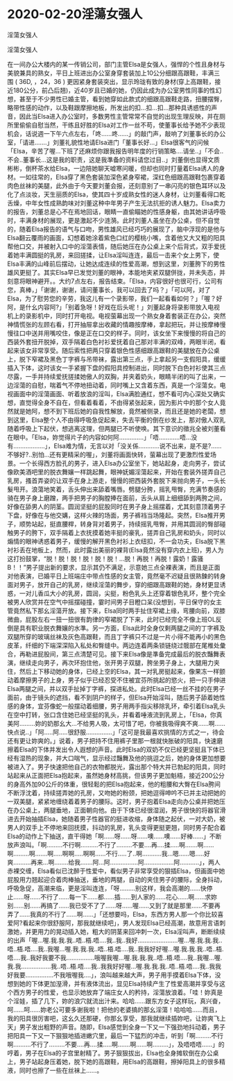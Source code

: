 # 2020-02-20淫蕩女强人



淫蕩女强人



淫蕩女强人


在一间办公大楼内的某一传销公司，部门主管Elsa是女强人，强悍的个性且身材与美貌兼具的熟女，平日上班进出办公室身穿套装加上10公分细跟高跟鞋，丰满三围 ( 36D, ，24，36 ) 更因紧身套装突出，显示玲珑有致的身材(穿上高跟鞋，接近180公分，前凸后翘)，近40岁且已婚的她，仍因此成为办公室男性同事的性幻想，甚至于不少男性已婚主管，看到她穿如此款式的细跟高跟鞋走路，扭腰摆臀，略带性感的动作，以及鞋跟摩擦地板，所发出的扣…扣…扣…那种具诱惑性的声音，因此当Elsa进入办公室时，多数男性主管常常不自觉的出现生理反映，并在厕所里偷偷自慰当然，干练且好胜的Elsa对工作一丝不苟，使董事长给予她不少表现机会，话说週一下午六点左右，「咚……咚……」的敲门声，敲响了刘董事长的办公室，「请进…….」刘董礼貌性地请Elsa进门「董事长好…」Elsa很客气的问候「Elsa，辛苦了喔…下班了还麻烦你跟我报告明年度的行销策略….请坐..」「不会..不会..董事长…这是我的职责，这是我準备的资料请您过目..」刘董倒也显得文质彬彬，倒杯茶水给Elsa，一边陪她聊天嘘寒问暖，但却也同时打量着Elsa诱人的身材。一如往常的，Elsa穿了黑色套装加深色紧身窄裙，深红色细跟高跟鞋包裹穿着肉色丝袜的美腿，此外由于今天要刘董会报，还刻意别了一串闪亮的银色耳环以及化了点淡妆，天生丽质的Elsa，使其四十岁成熟女性的迷人身材，让刘董看得口乾舌燥，中年女性成熟韵味对刘董这种中年男子产生无法抗拒的诱人魅力。Elsa卖力的报告，刘董总是心不在焉地回话，眼睛一直偷瞄她的性感身躯，由其她讲话呼吸时，丰满身材的展现，更是激起不少涟漪。此时刘董人虽坐在办公桌，但不自觉的，随着Elsa报告的语气与口吻，男性雄风已经巧巧的展现了，脑中浮现的是他与Elsa翻云覆雨的画面，幻想着她涂着紫色口红的樱桃小嘴，含着他又大又粗的阳具帮他口交，并被射入口中的淫蕩表情，随后她压在办公桌上来个后背式，双手爱抚着她丰满圆挺的乳房，来回搓揉，让Elsa淫叫连连，最后一击来个女上男下，使Elsa丰满的山峰前后摆动，让她达成连续的性爱高潮，想到这里，刘董胯下的男性雄风更挺了。其实Elsa早已发觉刘董的眼神，本能地夹紧双腿併拢，并未失态，并刻意将眼神避开。。大约7点左右，报告结束。「Elsa，内容很好也很可行，公司有您，真棒，」「谢谢，谢谢，请问董事长，我可以回去了吗？」「可以阿，对了Elsa，为了慰劳您的辛劳，我这儿有一个录影带，我们一起看看如何？」「喔？好阿，是什幺内容阿?」「别着急呀！好戏在后头呢！」刘董起身将录影带放入电视机上的录影机中，同时打开电视。电视萤幕出现一个熟女身着套装正在办公，突然神情慌张的左顾右看，打开抽屉拿出收藏的情趣按摩棒，拿起把玩，并让按摩棒慢慢往口中送并用嘴咬住，像是正在口交的样子。同时，该女坐下来慢慢的将自己的西装外套扭开脱掉，双手隔着白色衬衫爱抚着自己那对丰满的双峰，两眼半闭，看起来该女非常享受。随后索性把两只穿着银色性感细跟高跟鞋的美腿放在办公桌上，脱下窄裙及黑色丁字裤与吊带袜，露出第三点，手上拿起另一支假阳具，缓缓插入下体，这时该女一手紧握下盘的假阳具控制进出，同时脱下白色衬衫使其三点尽露，一手并持续爱抚搓揉她傲人的双胸，并夹着奶头，眼睛半闭的叫了出来，一边淫蕩的自慰，喘着气不停地扭动着，同时嘴上又含着东西，真是一个淫蕩女。电视画面中的淫蕩画面、听着放浪的淫叫，Elsa满脸通红，想不看可内心深处又确实想，直觉得全身不自在，但看着看着，不由得紧张起来，因为影片中的那个女人竟然就是她阿，想不到下班后她的自我性解放，竟然被侧录，而且还是她的老闆，想到这里，Elsa整个人不由得呼吸急促起来，失去平衡的倒在纱发上，那对傲人双乳随着呼吸上下起伏，想逃离这理，但两腿已不听使唤。其下意识的徵兆全被刘董看在眼中。「Elsa，妳觉得片子的内容如何阿…………..」「唔…………唔…没有………………」，Elsa难为情，无言以对「没关係…………说不出来，是不是?……不够好?..别怕…还有更精采的喔」，刘董将画面快转，萤幕出现了更激烈性爱场景。一个长得西方脸孔的男子，进入Elsa办公室坐下，她站起身，走向男子，尝试像欧美酒吧里的脱衣舞孃一样跳起舞，眼神妩媚淫蕩起来，开始在套装外搓弄自己乳房，搔首弄姿的让双手在身上游走，慢慢的把西装外套脱下来抛向男子，一头长髮甩开。浪蕩地笑着，舌头伸出来舔着嘴唇。劈腿分胯，摇乳甩臀，充满节奏感的骑在男子身上磨蹭，两手把男子的胸膛捧在面前，舌头从肩上细细舔到两胯之间，好像在舔男人的阴茎。圆润坚挺的屁股同时在男子身上摇摆着，尤其刻意顶着男子下盘，好像在与他交媾，这样火辣的场面，男子裤裆当场隆起。突然，Elsa推开男子，顺势站起，挺直腰桿，转身背对着男子，持续摇乳甩臀，并用其圆润的臀部碰触男子的胯下，双手隔着上衣抚摸着她丰挺的豪乳，搓弄自己乳房和奶头，同时以煽情的眼神诱惑着男子，缓慢的解开黑色衬衫上衣纽扣，不一会功夫，Elsa脱下黑衬衫丢在地板上，然而，此时露出美丽的裸背(Elsa竟然没有穿内衣上班)，男人为这打扮鼓掌，“脱！脱！脱！脱！脱！脱！…脱！再脱！再脱！露奶！露骚B！！”男子提出新的要求，显示其仍不满足，示意她三点全裸表演，而且是正面对他表演，已婚平日上班端庄中带点性感的女主管，竟然毫不迟疑且很熟鍊的转身面对男子，放开自己的乳房，继续淫蕩的舞步，穿的细跟高跟鞋的她，身材更显诱惑，一对儿香瓜大小的乳房，圆润，尖挺，粉色乳头上还穿着银色乳环，整个完全被男人欣赏并在空气中摇摆碰撞，霎时间男子目瞪口呆(没想到，平日保守的女主管竟然私下那幺淫蕩开放。接下来，Elsa同时两手扯住窄裙上缘，弯腰向前，双膝微曲，屁股左右一扭一扭很有韵律的窄裙脱了下来，此时已经完全不像上班OL反倒是具有职业脱衣舞孃的水準。另一方面，Elsa此时全身仅剩两腿之间的丁字裤及双腿所穿的玻璃丝袜及灰色高跟鞋，而且丁字裤只不过是一片小得不能再小的黑色皮革，纤细的下端深深陷入私处和臀缝中。两边连着两条锁链绕过髋部在尾椎处彙合，再勒进屁股间，第三点清楚可见。接下来Elsa像是準备完成最后的脱衣豔舞表演，继续走向男子，再次环抱住他，张开男子双腿，胯坐男子身上，大腿用力夹住，然后上下移动她的身体，已经上空的Elsa，其一对乳房挺起来，像果冻一样颤动着摩擦男子的上身，男子似乎已经忍受不住被宜芬所挑起的慾火，把一只手伸进Elsa两腿之间，并以双手扯掉丁字裤，探进私处。此时Elsa已经一丝不挂的在男子面前，由于镜头的遮挡，看不到阴户的样子，但Elsa开始淫叫，随后男子舔着她性感的身体，宜芬像蛇一般摆动着细腰，男子用两手指尖移除乳环，牵引着Elsa乳头在空中打转，张口含住她已经坚挺的乳头，并看着唾液流到乳房上，「Elsa，你真美阿………妳的奶那幺大…不给男人吸，太可惜了吧，你被我吸得爽不爽……啊……快点说..」「阿…..阿…..很舒服……………」「这可是我最喜欢挑情的方式之一，待会还有更让妳爽的。」说着，男子把持不住用裤子里那一根就快胀破的阳具，快速磨擦着Elsa的下体并发出令人遐想的声音。此时Elsa的双奶不仅已经更坚挺且下体已经有湿热的现象，并大口喘气，显示经过豔舞及他的挑逗之后，她的身体更加想要被进入了。男子快速把他自己的衣物都脱光，露出那个特大并已勃起的阳具，同时站起来从正面把Elsa抱起来，虽然她身材高挑，但该男子更加魁梧，接近200公分的身高外加90公斤的体重，很轻鬆的把Elsa抱起来，他的粗腰和大臀在Elsa胯间不断浮沈着，持续搓弄她的孔房，又吻她的粉颈，把她逗得呻吟不已并主动把她的一双美腿，紧紧地缠绕着着男子的腰际。这时，男子抱着Elsa走向办公桌并把她压在办公桌上，两腿垂地，正面朝向他。由于下体已经很湿润，男子很快的将器官滑进去开始抽插Elsa，她随着男子性器官的挺进收缩，身体随之起伏，一对大奶，被男人的双手上不停地来回抚摸，抖动的乳房，乳头变得更挺更翘，同时男子配合着Elsa的动作上下抽送，直干得她「啊……呀……呀……噢……噢……好棒……」不断放声浪叫。「啊………不行啊……….不行了………不要….再….揉…..啊…….啊……啊………啊…….啊…..啊啊…..啊啊……不行…..了..啊……..…我…嗯……嗯…..好爽……….再来…啊……..给我…….阿…阿…………….阿……………..阿………..」，两人赤裸交缠，Elsa看似已沈醉于性爱中，看似男子非常享受的狠插Elsa，但画面中她屁股用力翘起迎合着肉棒抽送，垂地的两腿，自动的夹住男子的腰际，全身抖动，呼吸急促，高潮来临，更是淫叫连连，「呀………别这样，我会高潮的……快停止……呀……不行了……每一下……都……插……到人家的……花心……啊……求妳别……别……再搞了……我已受不了了……呀……喔……又到了就是那里……不要再弄了……我真的不行了……啊……」「还想要吗，Elsa，东西方男人那一个你比较喜爱阿?看起来你很舒服阿，那我就继续吧」，男人发现Elsa已经高潮，故意用言语刺激她，并更用力的晃动插入她，粗大的阴茎来回冲刺一次，Elsa淫叫声，断断续续的出声「喔…喔.我.我.我..唔..梧.唔….我..我..我好…….…………….喔…喔.我.我.我..唔..梧.唔….我..我喔…喔.我.我.我..唔..梧.唔….我..我我好好喔…喔.我.我.我..唔..梧.唔….我..我好我要不我…………….哦喔我喔…喔.我.我.我..唔..梧.唔….我..我喔…喔.我.我.…………….我..唔..梧.唔….我..我我好好喔…喔.我.我.我..唔..梧.唔….我..我我好我要…………….不我哦喔我….」，浪叫越来越大声，男子用手摸着Elsa下体，没想到她的下体更加溼滑，并有液体流出，显见Elsa持续产生了性爱高潮并享受与这个西方男子的性爱，也显示她放弃了端庄女人的矜持，淫蕩放浪着。「哇！妳真是个淫娃，插了几下，妳的浪穴就流出汁来。哈哈……跟东方女子这样玩，真兴奋，呵……呵……妳老公可要多谢我啦！把他的老婆搞的那幺淫蕩！哈哈哈……而且，我的阳具很厉害吧，这幺久还那硬，你那幺享受，那我就继续插妳吧，让妳爽飞上天」男子发出粗野的声音。随即，Elsa感觉到全身一下又一下强劲地抖动着，男子把阳具一下又一下狠狠地插进嫩穴里，最后一下猛烈的冲击，听到「啊………不行啊……….不行了………不要….再….揉…..啊…….啊……啊………」，及唔唔唔……」的哼着，男子在Elsa的子宫里射精了。男子狠狠拔出，Elsa也全身摊软倒在办公桌上，男子站起身压着她，脱下她的高跟鞋，用Elsa的高跟鞋，擦掉阳具上的很多精液，同时也擦了一些在丝袜上……。


